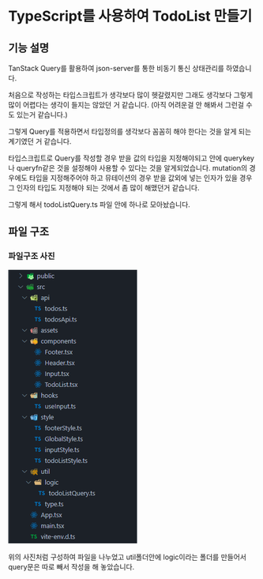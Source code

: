 # TypeScript를 사용하여 TodoList 만들기

## 기능 설명

TanStack Query를 활용하여 json-server를 통한 비동기 통신 상태관리를 하였습니다.

처음으로 작성하는 타입스크립트가 생각보다 많이 헷갈렸지만 그래도 생각보다 그렇게 많이 어렵다는 생각이 들지는 않았던 거 같습니다.
(아직 어려운걸 안 해봐서 그런걸 수도 있는거 같습니다.)

그렇게 Query를 적용하면서 타입정의를 생각보다 꼼꼼히 해야 한다는 것을 알게 되는 계기였던 거 같습니다.

타입스크립트로 Query를 작성할 경우 받을 값의 타입을 지정해야되고 안에 querykey나 queryfn같은 것을 설정해야 사용할 수 있다는 것을 알게되었습니다.
mutation의 경우에도 타입을 지정해주어야 하고 뮤테이션의 경우 받을 값외에 넣는 인자가 있을 경우 그 인자의 타입도 지정해야 되는 것에서 좀 많이 해맸던거 같습니다.

그렇게 해서 todoListQuery.ts 파일 안에 하나로 모아놨습니다.

## 파일 구조

### 파일구조 사진

![alt 파일구조 사진입니다.](src/assets/파일구조.PNG)

위의 사진처럼 구성하여 파일을 나누었고 util폴더안에 logic이라는 폴더를 만들어서 query문은 따로 빼서 작성을 해 놓았습니다.
